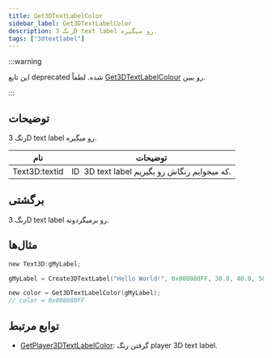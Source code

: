 ```yaml
---
title: Get3DTextLabelColor
sidebar_label: Get3DTextLabelColor
description: رنگ 3D text label رو میگیره.
tags: ["3dtextlabel"]
---
```


:::warning

این تابع deprecated شده. لطفاً [Get3DTextLabelColour](Get3DTextLabelColour) رو ببین.

:::

## توضیحات

رنگ 3D text label رو میگیره.

| نام           | توضیحات                                       |
| ------------- | -------------------------------------------- |
| Text3D:textid | ID ‌ 3D text label که میخوایم رنگاش رو بگیریم. |

## برگشتی

رنگ 3D text label رو برمیگردونه.

## مثال‌ها

```c
new Text3D:gMyLabel;

gMyLabel = Create3DTextLabel("Hello World!", 0x008080FF, 30.0, 40.0, 50.0, 40.0, 0, false);

new color = Get3DTextLabelColor(gMyLabel);
// color = 0x008080FF
```

## توابع مرتبط

- [GetPlayer3DTextLabelColor](GetPlayer3DTextLabelColor): گرفتن رنگ player 3D text label.